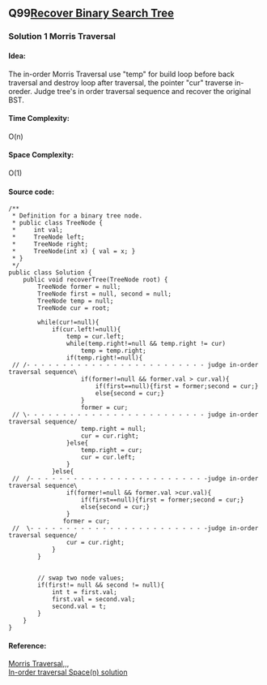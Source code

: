 ## Q99[Recover Binary Search Tree](https://leetcode.com/problems/recover-binary-search-tree/) 

### Solution 1 Morris Traversal
#### Idea:
The in-order Morris Traversal use "temp" for build loop before back traversal and destroy loop after traversal, 
the pointer "cur" traverse in-oreder. Judge tree's in order traversal sequence and recover the original BST.  
#### Time Complexity: 
O(n)
#### Space Complexity:
O(1)
#### Source code:
```
/**
 * Definition for a binary tree node.
 * public class TreeNode {
 *     int val;
 *     TreeNode left;
 *     TreeNode right;
 *     TreeNode(int x) { val = x; }
 * }
 */
public class Solution {
    public void recoverTree(TreeNode root) {
        TreeNode former = null;
        TreeNode first = null, second = null;
        TreeNode temp = null;
        TreeNode cur = root;
        
        while(cur!=null){
            if(cur.left!=null){
                temp = cur.left;
                while(temp.right!=null && temp.right != cur)
                    temp = temp.right;
                if(temp.right!=null){
 // /- - - - - - - - - - - - - - - - - - - - - - - - - judge in-order traversal sequence\             
                    if(former!=null && former.val > cur.val){                
                        if(first==null){first = former;second = cur;}
                        else{second = cur;}
                    }
                    former = cur;
 // \- - - - - - - - - - - - - - - - - - - - - - - - - judge in-order traversal sequence/   
                    temp.right = null;
                    cur = cur.right;
                }else{
                    temp.right = cur;
                    cur = cur.left;
                }
            }else{
 //  /- - - - - - - - - - - - - - - - - - - - - - - - -judge in-order traversal sequence\            
                if(former!=null && former.val >cur.val){
                    if(first==null){first = former;second = cur;}
                    else{second = cur;}
                }
               former = cur;
 //  \- - - - - - - - - - - - - - - - - - - - - - - - -judge in-order traversal sequence/            
                cur = cur.right;
            }
        }
        
        
        // swap two node values;
        if(first!= null && second != null){
            int t = first.val;
            first.val = second.val;
            second.val = t;
        }
    }
}
```
#### Reference:
[]()
[Morris Traversal](http://www.cnblogs.com/AnnieKim/archive/2013/06/15/morristraversal.html),,,  
[In-order traversal Space(n) solution](https://leetcode.com/discuss/13034/no-fancy-algorithm-just-simple-and-powerful-order-traversal)

